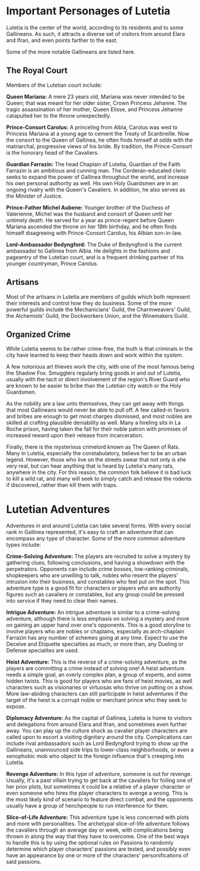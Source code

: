 # Important Personages of Lutetia

Lutetia is the center of the world, according to its residents and to some Gallineans. As such, it
attracts a diverse set of visitors from around Elara and Ifran, and even points farther to the east.

Some of the more notable Gallineans are listed here.

## The Royal Court

Members of the Lutetian court include:

**Queen Mariana:** A mere 23 years old, Mariana was never intended to be
Queen; that was meant for her older sister, Crown Princess Jehanne. The
tragic assassination of her mother, Queen Elisse, and Princess Jehanne
catapulted her to the throne unexpectedly. 

**Prince-Consort Carolus:** A princeling from Albia, Carolus was wed to
Princess Mariana at a young age to cement the Treaty of Scanbreille. Now
the consort to the Queen of Gallinea, he often finds himself at odds
with the matriarchal, progressive views of his bride. By tradition, the
Prince-Consort is the honorary head of the Cavaliers.

**Guardian Farrazin:** The head Chaplain of Lutetia, Guardian of the Faith
Farrazin is an ambitious and cunning man. The Corderan-educated cleric
seeks to expand the power of Gallinea throughout the world, and increase
his own personal authority as well. His own Holy Guardsmen are in an
ongoing rivalry with the Queen's Cavaliers. In addition, he also serves as
the Minister of Justice.

**Prince-Father Michel Aubene:** Younger brother of the Duchess of
Valerienne, Michel was the husband and consort of Queen until her
untimely death. He served for a year as prince-regent before Queen
Mariana ascended the throne on her 18th birthday, and he often finds
himself disagreeing with Prince-Consort Carolus, his Albian son-in-law.

**Lord-Ambassador Bedyngford:** The Duke of Bedyngford is the current
ambassador to Gallinea from Albia. He delights in the fashions and
pageantry of the Lutetian court, and is a frequent drinking partner of
his younger countryman, Prince Carolus.

## Artisans

Most of the artisans in Lutetia are members of guilds which both represent
their interests and control how they do business. Some of the more powerful
guilds include the Mechanicians' Guild, the Charmweavers' Guild, the 
Alchemists' Guild, the Dockworkers Union, and the Winemakers Guild.

## Organized Crime

While Lutetia seems to be rather crime-free, the truth is that criminals in
the city have learned to keep their heads down and work within the system.

A few notorious art thieves work the city, with one of the most famous being
the Shadow Fox. Smugglers regularly bring goods in and out of Lutetia, usually
with the tacit or direct involvement of the region's River Guard who are known
to be easier to bribe than the Lutetian city watch or the Holy Guardsmen.

As the nobility are a law unto themselves, they can get away with things that
most Gallineans would never be able to pull off. A few called-in favors and
bribes are enough to get most charges dismissed, and most nobles are skilled at
crafting plausible deniability as well. Many a hireling sits in La Roche
prison, having taken the fall for their noble patron with promises of increased
reward upon their release from incarceration.

Finally, there is the mysterious crimelord known as The Queen of Rats. Many in
Lutetia, especially the constabulatory, believe her to be an urban legend. 
However, those who live on the streets swear that not only is she very real, but 
can hear anything that is heard by Lutetia's many rats, anywhere in the city.
For this reason, the common folk believe it is bad luck to kill a wild rat,
and many will seek to simply catch and release the rodents if discovered, rather
than kill them with traps.

# Lutetian Adventures

Adventures in and around Lutetia can take several forms. With every social rank
in Gallinea represented, it's easy to craft an adventure that can encompass any
type of character.  Some of the more common adventure types include:

**Crime-Solving Adventure:** The players are recruited to solve a mystery
by gathering clues, following conclusions, and having a showdown with the 
perpetrators. Opponents can include crime bosses, low-ranking criminals,
shopkeepers who are unwilling to talk, nobles who resent the players' intrusion
into their business, and constables who feel put on the spot. This adventure type
is a good fit for characters or players who are authority figures such as
cavaliers or constables, but any group could be pressed into service if they
need to clear their names.

**Intrigue Adventure:** An intrigue adventure is similar to a crime-solving
adventure, although there is less emphasis on solving a mystery and more on
gaining an upper hand over one's opponents. This is a good storyline to involve
players who are nobles or chaplains, especially as arch-chaplain Farrazin has
any number of schemes going at any time. Expect to use the Deceive and
Etiquette specialties as much, or more than, any Dueling or Defense specialites
are used.

**Heist Adventure:** This is the reverse of a crime-solving adventure, as the
players are committing a crime instead of solving one! A heist adventure needs
a simple goal, an overly complex plan, a group of experts, and some hidden twists.
This is good for players who are fans of heist movies, as well characters such
as visionaries or virtuosas who thrive on putting on a show. More law-abiding
characters can still participate in heist adventures if the target of the heist
is a corrupt noble or merchant prince who they seek to expose.

**Diplomacy Adventure:** As the capital of Gallinea, Lutetia is home to visitors
and delegations from around Elara and Ifran, and sometimes even further away.
You can play up the culture shock as cavalier player characters are called upon
to escort a visiting dignitary around the city. Complications can include rival
ambassadors such as Lord Bedyngford trying to show up the Gallineans, unannounced
side trips to lower-class neighborhoods, or even a xenophobic mob who object to
the foreign influence that's creeping into Lutetia.

**Revenge Adventure:** In this type of adventure, someone is out for revenge.
Usually, it's a past villain trying to get back at the cavaliers for foiling
one of her prior plots, but sometimes it could be a relative of a player
character or even someone who hires the player characters to avenge a wrong.
This is the most likely kind of scenario to feature direct combat, and the
opponents usually have a group of henchpeople to run interference for them.
 
**Slice-of-Life Adventure:** This adventure type is less concerned with plots and
more with personalities. The archetypal slice-of-life adventure follows the
cavaliers through an average day or week, with complications being thrown in along
the way that they have to overcome. One of the best ways to handle this is by using
the optional rules on Passions to randomly determine which player characters'
passions are tested, and possibly even have an appearance by one or more of the
characters' personifications of said passions.


